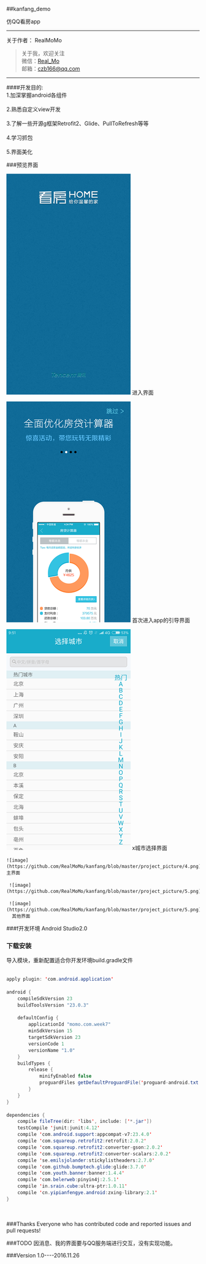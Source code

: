 ##kanfang_demo

仿QQ看房app

---
关于作者：
RealMoMo
> 关于我，欢迎关注  
   微信：[Real_Mo]()  
   邮箱：czb166@qq.com
-------------
####开发目的: 
<br>1.加深掌握android各组件</br>
<br>2.熟悉自定义view开发</br>
<br>3.了解一些开源g框架Retrofit2、Glide、PullToRefresh等等</br>
<br>4.学习抓包</br>
<br>5.界面美化</br>

###预览界面

 ![image](https://github.com/RealMoMo/kanfang/blob/master/project_picture/1.png)
 进入界面
 
  ![image](https://github.com/RealMoMo/kanfang/blob/master/project_picture/2.png)
  首次进入app的引导界面
  
   ![image](https://github.com/RealMoMo/kanfang/blob/master/project_picture/3.png)
   x城市选择界面
   
    ![image](https://github.com/RealMoMo/kanfang/blob/master/project_picture/4.png)
    主界面
    
     ![image](https://github.com/RealMoMo/kanfang/blob/master/project_picture/5.png)
     
     ![image](https://github.com/RealMoMo/kanfang/blob/master/project_picture/5.png)
      其他界面

###f开发环境
Android Studio2.0


### 下载安装
导入模块，重新配置适合你开发环境build.gradle文件

```java  
  
apply plugin: 'com.android.application'

android {
    compileSdkVersion 23
    buildToolsVersion "23.0.3"

    defaultConfig {
        applicationId "momo.com.week7"
        minSdkVersion 15
        targetSdkVersion 23
        versionCode 1
        versionName "1.0"
    }
    buildTypes {
        release {
            minifyEnabled false
            proguardFiles getDefaultProguardFile('proguard-android.txt'), 'proguard-rules.pro'
        }
    }
}

dependencies {
    compile fileTree(dir: 'libs', include: ['*.jar'])
    testCompile 'junit:junit:4.12'
    compile 'com.android.support:appcompat-v7:23.4.0'
    compile 'com.squareup.retrofit2:retrofit:2.0.2'
    compile 'com.squareup.retrofit2:converter-gson:2.0.2'
    compile 'com.squareup.retrofit2:converter-scalars:2.0.2'
    compile 'se.emilsjolander:stickylistheaders:2.7.0'
    compile 'com.github.bumptech.glide:glide:3.7.0'
    compile 'com.youth.banner:banner:1.4.4'
    compile 'com.belerweb:pinyin4j:2.5.1'
    compile 'in.srain.cube:ultra-ptr:1.0.11'
    compile 'cn.yipianfengye.android:zxing-library:2.1'
}

  
```

###Thanks
Everyone who has contributed code and reported issues and pull requests!



###TODO
因消息、我的界面要与QQ服务端进行交互，没有实现功能。

###Version
1.0----2016.11.26

